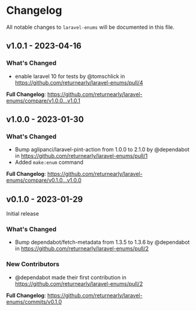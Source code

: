 # Changelog

All notable changes to `laravel-enums` will be documented in this file.

## v1.0.1 - 2023-04-16

### What's Changed

- enable laravel 10 for tests by @tomschlick in https://github.com/returnearly/laravel-enums/pull/4

**Full Changelog**: https://github.com/returnearly/laravel-enums/compare/v1.0.0...v1.0.1

## v1.0.0 - 2023-01-30

### What's Changed

- Bump aglipanci/laravel-pint-action from 1.0.0 to 2.1.0 by @dependabot in https://github.com/returnearly/laravel-enums/pull/1
- Added `make:enum` command

**Full Changelog**: https://github.com/returnearly/laravel-enums/compare/v0.1.0...v1.0.0

## v0.1.0 - 2023-01-29

Initial release

### What's Changed

- Bump dependabot/fetch-metadata from 1.3.5 to 1.3.6 by @dependabot in https://github.com/returnearly/laravel-enums/pull/2

### New Contributors

- @dependabot made their first contribution in https://github.com/returnearly/laravel-enums/pull/2

**Full Changelog**: https://github.com/returnearly/laravel-enums/commits/v0.1.0
